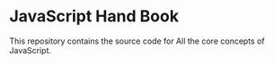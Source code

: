 # JavaScript Hand Book

This repository contains the source code for All the core concepts of JavaScript.